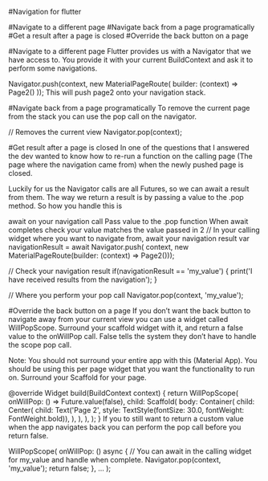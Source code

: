 #Navigation for flutter

#Navigate to a different page
#Navigate back from a page programatically
#Get a result after a page is closed
#Override the back button on a page


#Navigate to a different page
Flutter provides us with a Navigator that we have access to. You provide it with your current BuildContext and ask it to perform some navigations.

Navigator.push(context, new MaterialPageRoute(
  builder: (context) => Page2()
));
This will push page2 onto your navigation stack.

#Navigate back from a page programatically
To remove the current page from the stack you can use the pop call on the navigator.

// Removes the current view
Navigator.pop(context);

#Get result after a page is closed
In one of the questions that I answered the dev wanted to know how to re-run a function on the calling page (The page where the navigation came from) when the newly pushed page is closed.

Luckily for us the Navigator calls are all Futures, so we can await a result from them. The way we return a result is by passing a value to the .pop method. So how you handle this is

await on your navigation call
Pass value to the .pop function
When await completes check your value matches the value passed in 2
 // In your calling widget where you want to navigate from, await your navigation result
 var navigationResult = await Navigator.push(
        context, new MaterialPageRoute(builder: (context) => Page2()));

 // Check your navigation result
 if(navigationResult == 'my_value') {
  print('I have received results from the navigation');
 }

 // Where you perform your pop call
 Navigator.pop(context, 'my_value');

#Override the back button on a page If you don’t want the back button to navigate away from your current view you can use a widget called WillPopScope. Surround your scaffold widget with it, and return a false value to the onWillPop call. False tells the system they don’t have to handle the scope pop call.

Note: You should not surround your entire app with this (Material App). You should be using this per page widget that you want the functionality to run on. Surround your Scaffold for your page.

@override
Widget build(BuildContext context) {
  return WillPopScope(
    onWillPop: () => Future.value(false),
    child: Scaffold(
      body: Container(
        child: Center(
          child: Text('Page 2',
              style: TextStyle(fontSize: 30.0, fontWeight: FontWeight.bold)),
        ),
      ),
    ),
  );
}
If you to still want to return a custom value when the app navigates back you can perform the pop call before you return false.

WillPopScope(
      onWillPop: () async {
          // You can await in the calling widget for my_value and handle when complete.
          Navigator.pop(context, 'my_value');
          return false;
        },
        ...
);
